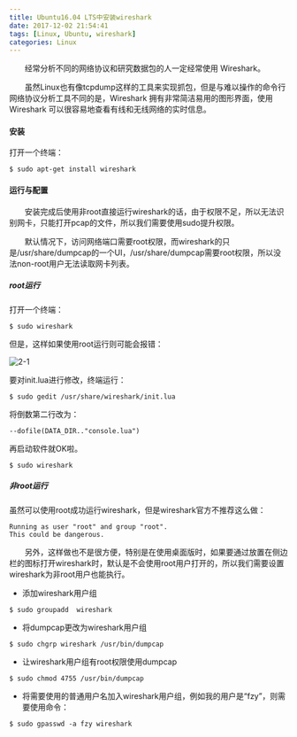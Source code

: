 ```yaml
---
title: Ubuntu16.04 LTS中安装wireshark
date: 2017-12-02 21:54:41
tags: [Linux, Ubuntu, wireshark]
categories: Linux
---
```


　　经常分析不同的网络协议和研究数据包的人一定经常使用 Wireshark。

<!--more-->

　　虽然Linux也有像tcpdump这样的工具来实现抓包，但是与难以操作的命令行网络协议分析工具不同的是，Wireshark 拥有非常简洁易用的图形界面，使用 Wireshark 可以很容易地查看有线和无线网络的实时信息。

#### 安装

打开一个终端：

```
$ sudo apt-get install wireshark
```

#### 运行与配置

　　安装完成后使用非root直接运行wireshark的话，由于权限不足，所以无法识别网卡，只能打开pcap的文件，所以我们需要使用sudo提升权限。

　　默认情况下，访问网络端口需要root权限，而wireshark的只是/usr/share/dumpcap的一个UI，/usr/share/dumpcap需要root权限，所以没法non-root用户无法读取网卡列表。

##### root运行

打开一个终端：

```
$ sudo wireshark
```

但是，这样如果使用root运行则可能会报错：

![2-1](http://ohe7ixo05.bkt.clouddn.com/2017/12/2-1.png)

要对init.lua进行修改，终端运行：

```
$ sudo gedit /usr/share/wireshark/init.lua
```

将倒数第二行改为：

```
--dofile(DATA_DIR.."console.lua")
```

再启动软件就OK啦。

```
$ sudo wireshark
```

##### 非root运行

虽然可以使用root成功运行wireshark，但是wireshark官方不推荐这么做：

```
Running as user "root" and group "root".
This could be dangerous.
```

　　另外，这样做也不是很方便，特别是在使用桌面版时，如果要通过放置在侧边栏的图标打开wireshark时，默认是不会使用root用户打开的，所以我们需要设置wireshark为非root用户也能执行。

- 添加wireshark用户组

```
$ sudo groupadd  wireshark
```

- 将dumpcap更改为wireshark用户组

```
$ sudo chgrp wireshark /usr/bin/dumpcap
```

- 让wireshark用户组有root权限使用dumpcap

```
$ sudo chmod 4755 /usr/bin/dumpcap
```

- 将需要使用的普通用户名加入wireshark用户组，例如我的用户是“fzy”，则需要使用命令：

```
$ sudo gpasswd -a fzy wireshark
```
